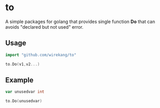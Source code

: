 # to

A simple packages for golang that provides single function **Do** that can avoids "declared but not used" error.

## Usage

```go
import "github.com/wirekang/to"

to.Do(v1,v2...)

```

## Example

```go
var unusedvar int

to.Do(unusedvar)
```

